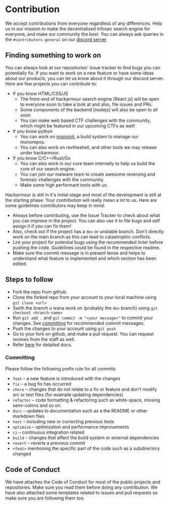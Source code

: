 # Contribution
We accept contributions from everyone regardless of any differences. Help us in our mission to make the decentralized infosec search engine for everyone, and make our community the best. You can always ask queries in the `#contributors-general` on our [discord server](https://discord.gg/ePAVq2frFB)

## Finding something to work on

You can always look at our repositories' issue tracker to find bugs you can potentially fix. If you want to work on a new feature or have some ideas about our products, you can let us know about it through our discord server. Here are few projects you can contribute to:

- If you know HTML/CSS/JS
  - The front-end of hackarmour search engine [React js] will be open to everyone soon to take a look at and also, file issues and PRs.
  - Some components of the backend [nodejs] will also be open to all soon
  - You can make web based CTF challenges with the community, which might be featured in our upcoming CTFs as well!
- If you know python
  - You can work on [monoinit](https://github.com/hackarmour/monoinit), a build system to manage our monorepos.
  - You can also work on revtheshell, and other tools we may release under hackarmour.
- If you know C/C++/Rust/Go
  - You can also work in our core team internally to help us build the core of our search engine.
  - You can join our malware team to create awesome reversing and forensic challenges with the community.
  - Make some high performant tools with us.

 Hackarmour is still in it's initial stage and most of the development is still at the starting phase. Your contribution will really mean a lot to us. Here are some guidelines contributors may keep in mind:

-   Always before contributing, use the Issue Tracker to check about what you can improve in the project. You can also use it to file bugs and self assign it if you can fix them!
-   Also, check out if the project has a `dev` or unstable branch. Don't directly work on the main branch as this can lead to catastrophic conflicts.
-   Lint your project for potential bugs using the recommended linter before pushing the code. Guidelines could be found in the respective readme.
-   Make sure the commit message is in present tense and helps to understand what feature is implemented and which section has been edited.

## Steps to follow
- Fork the repo from github.
- Clone the forked repo from your account to your local machine using `git clone <url>`
- Swith the branch u wana work on (probably the `dev` branch) using `git checkout <branch-name>`
- Run `git add .` and `git commit -m "<your message>"` to commit your changes. See [committing](#committing) for recommended commit messages.
- Push the changes to your account using `git push`
- Go to your fork on github, and make a pull request. You can request reviews from the staff as well.
- Refer [here](https://opensource.com/article/19/7/create-pull-request-github) for detailed docs.

### Committing

Please follow the following prefix rule for all commits:

-   `feat` – a new feature is introduced with the changes
-   `fix` – a bug fix has occurred
-   `chore` – changes that do not relate to a fix or feature and don't modify src or test files (for example updating dependencies)
-   `refactor` – code formatting & refactoring such as white-space, missing semi-colons and so on.
-   `docs` – updates to documentation such as a the README or other markdown files
-   `test` – including new or correcting previous tests
-   `optimize` – optimization and performance improvements
-   `ci` – continuous integration related
-   `build` – changes that affect the build system or external dependencies
-   `revert` – reverts a previous commit
-   `<feat>` mentioning the specific part of the code such as a subdirectory changed

## Code of Conduct

We have attaches the Code of Conduct for most of the public projects and repositories. Make sure you read them before doing any contribution. We have also attached some templates related to issues and pull requests so make sure you are following them too.
